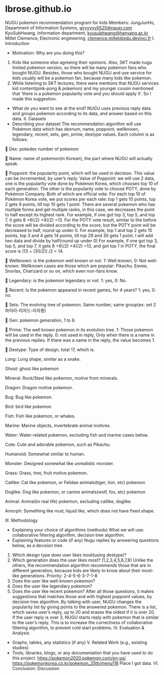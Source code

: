 # Ibrose.github.io
NUGU pokemon recommendation program for kids
Members: 
JungJunHo, Department of Information Systems, wryyyyy0525@naver.com
KyuSubHwang, Information department, kyusubhwang@hanyang.ac.kr
Millet Clemence, Electronic engineering, clemence.millet@edu.devinci.fr
I. Introduction
- Motivation: Why are you doing this?
1. Kids like someone else agreeing their opinions. Also, SKT made nugu limited pokemon version, so there will be many pokemon fans who bought NUGU. Besides, those who bought NUGU and use service for kids usually will be a pokemon fan, because many kids like pokemon.
2. While listening to SKT lectures, there were mentions that NUGU services kid content(pink-pong & pokemon) and my younger cousin mentioned that ‘there is a pokemon popularity vote and you should apply it’. So I made this suggestion.
- What do you want to see at the end?
NUGU uses previous reply data and groups pokemon according to its data, and answer based on this data.
II. Datasets
- Describing your dataset
The recommendation algorithm will use Pokémon data which has dexnum, name, poppoint, wellknown, legendary, recent, sets, gen, prime, destype values. Each column is as follows:

	Dex: pokedex number of pokemon

	Name: name of pokemon(in Korean), the part where NUGU will actually speak.

	Poppoint: the popularity point, which will be used in decision. This value can be incremented, by user’s reply.
Value of Poppoint: we will use 2 data, one is the popularity vote done by Pokémon Korea, which chooses top 10 of each generation. The other is the popularity vote to choose POTY, done by Pokémon Company. Both of which are official vote. For each top 10 of Pokémon Korea vote, we put scores per each rate: top 1 gets 10 points, top 2 gets 9 points, till top 10 gets 1 point. There are several pokemon who has multiple forms and get multiple ranks, in this case, we decreases the point to half except its highest rank. For example, if one got top 3, top 5, and top 7, it gets 8 +6(/2) +4(/2) =13. For the POTY vote result, similar to the before the score will be divided according to the score, but the POTY point will be decreased to half, round up under 0. For example, top 1 and top 2 gets 15 points, top 3 and 4 gets 14 points, till top 29 and 30 gets 1 point. I will add two data and divide by half(round up under 0) For example, if one got top 3, top 5, and top 7, it gets 8 +6(/2) +4(/2) =13, and got top 1 in POTY, the final score is (13 + (30/2)) /2 = 14. 

	Wellknown: is the pokemon well known or not. 1: Well-known, 0: Not well-known. Wellknown cases are those which are popular: Pikachu. Eevee, Snorlax, Charizard or so on, which even non-fans know.

	Legendary: is the pokemon legendary or not. 1: yes, 0: No.

	Recent: Is the pokemon appeared in recent games, for 4 years? 1: yes, 0: no.

	Sets: The evolving tree of pokemon. Same number, same group(ex: set 2 파이리-리자드-리자몽)

	Gen: pokemon generation, 1 to 8.

	Prime: The well known pokemon in its evolution tree. 1: Those pokemon will be used in the reply. 0: not used in reply, Only when there is a name in the previous replies. If there was a name in the reply, the value becomes 1.

	Destype: Type of design, total 17, which is:

Long: Long shape, similar as a snake.

Ghost: ghost like pokemon

Mineral: Rock/Steel like pokemon, motive from minerals.

Dragon: Dragon motive pokemon.

Bug: Bug like pokemon.

Bird: bird like pokemon

Fish: Fish like pokemon, or whales. 

 Marine: Marine objects, invertebrate animal motives.
 
 Water: Water-related pokemon, excluding fish and marine cases below.
 
 Cute: Cute and adorable pokemon, such as Pikachu.
 
Humanoid: Somewhat similar to human.

Monster: Designed somewhat like unrealistic monster.

Grass: Grass, tree, fruit motive pokemon.

Catlike: Cat like pokemon, or Felidae animals(tiger, lion, etc) pokemon

Doglike: Dog like pokemon, or canine animals(wolf, fox, etc) pokemon

Animal: Animal(in real life) pokemon, excluding catlike, doglike.

Amorph: Something like mud, liquid like, which does not have fixed shape.

III. Methodology
- Explaining your choice of algorithms (methods)
What we will use: collaborative filtering algorithm, decision tree algorithm.
- Explaining features or code (if any)
Nugu replies by answering questions below, as a decision tree.
1) Which design type does user likes most(using destype)?
2) Which generation does the user likes most? (1,2,3,4,5,6,7,8)
 Unlike the others, the recommendation algorithm recommends those that are in different generation, because kids are likely to know about their most-like generations. Priority: 2-4-5-6-3-7-1-8
3) Does the user like well-known pokemon?
4) Does the user like legendary pokemon?
5) Does the user like recent pokemon?
After all those questions, it makes suggestions that matches those and with highest poppoint values, by decision tree algorithm. 
By talking with user, NUGU changes the popularity list by giving points to the answered pokemon.
There is a list, which saves user’s reply, up to 20 and erases the oldest if it is over 20. If the user reply is over 3, NUGU starts reply with pokemon that is similar to the user’s reply. This is to increase the correctness of collaborative filtering algorithm, to prevent cold start problems.
IV. Evaluation & Analysis
- Graphs, tables, any statistics (if any)
V. Related Work (e.g., existing studies)
- Tools, libraries, blogs, or any documentation that you have used to do this project.
https://pokemon2020.pokemon.com/en-us/
https://pokemonkorea.co.kr/pokemon_25th/menu118
Place I got data.
VI. Conclusion: Discussion


